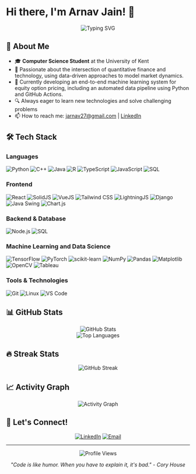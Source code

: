 # Hi there, I'm Arnav Jain! 👋

<div align="center">
  <img src="https://readme-typing-svg.herokuapp.com?font=Fira+Code&pause=1000&color=36BCF7&center=true&vCenter=true&width=435&lines=Computer+Science+Student;Full-Stack+Developer;Problem+Solver;Always+Learning!" alt="Typing SVG" />
</div>

## 🚀 About Me

- 🎓 **Computer Science Student** at the University of Kent
- 🔭 Passionate about the intersection of quantitative finance and technology, using data-driven approaches to model market dynamics.
- 🌱 Currently developing an end-to-end machine learning system for equity option pricing, including an automated data pipeline using Python and GitHub Actions.
- 🔍 Always eager to learn new technologies and solve challenging problems
- 📫 How to reach me: jarnav27@gmail.com | [LinkedIn](https://www.linkedin.com/in/arnav-jain-7b07a0203/)

## 🛠️ Tech Stack

### Languages
![Python](https://img.shields.io/badge/Python-3776AB?style=for-the-badge&logo=python&logoColor=white)
![C++](https://img.shields.io/badge/C++-00599C?style=for-the-badge&logo=cplusplus&logoColor=white)
![Java](https://img.shields.io/badge/Java-ED8B00?style=for-the-badge&logo=java&logoColor=white)
![R](https://img.shields.io/badge/R-276DC3?style=for-the-badge&logo=r&logoColor=white)
![TypeScript](https://img.shields.io/badge/TypeScript-3178C6?style=for-the-badge&logo=typescript&logoColor=white)
![JavaScript](https://img.shields.io/badge/JavaScript-F7DF1E?style=for-the-badge&logo=javascript&logoColor=black)
![SQL](https://img.shields.io/badge/SQL-4479A1?style=for-the-badge&logo=postgresql&logoColor=white)

### Frontend
![React](https://img.shields.io/badge/React-20232A?style=for-the-badge&logo=react&logoColor=61DAFB)
![SolidJS](https://img.shields.io/badge/SolidJS-2C4F7C?style=for-the-badge&logo=solid&logoColor=white)
![VueJS](https://img.shields.io/badge/VueJS-4FC08D?style=for-the-badge&logo=vue.js&logoColor=white)
![Tailwind CSS](https://img.shields.io/badge/TailwindCSS-38B2AC?style=for-the-badge&logo=tailwind-css&logoColor=white)
![LightningJS](https://img.shields.io/badge/LightningJS-FFD700?style=for-the-badge&logo=thunderbird&logoColor=black)
![Django](https://img.shields.io/badge/Django-092E20?style=for-the-badge&logo=django&logoColor=white)
![Java Swing](https://img.shields.io/badge/Java_Swing-007396?style=for-the-badge&logo=java&logoColor=white)
![Chart.js](https://img.shields.io/badge/Chart.js-FF6384?style=for-the-badge&logo=chart.js&logoColor=white)

### Backend & Database
![Node.js](https://img.shields.io/badge/Node.js-43853D?style=for-the-badge&logo=node.js&logoColor=white)
![SQL](https://img.shields.io/badge/SQL-4479A1?style=for-the-badge&logo=postgresql&logoColor=white)

### Machine Learning and Data Science
![TensorFlow](https://img.shields.io/badge/TensorFlow-FF6F00?style=for-the-badge&logo=tensorflow&logoColor=white)
![PyTorch](https://img.shields.io/badge/PyTorch-EE4C2C?style=for-the-badge&logo=pytorch&logoColor=white)
![scikit-learn](https://img.shields.io/badge/scikit--learn-F7931E?style=for-the-badge&logo=scikit-learn&logoColor=white)
![NumPy](https://img.shields.io/badge/NumPy-013243?style=for-the-badge&logo=numpy&logoColor=white)
![Pandas](https://img.shields.io/badge/Pandas-150458?style=for-the-badge&logo=pandas&logoColor=white)
![Matplotlib](https://img.shields.io/badge/Matplotlib-11557C?style=for-the-badge&logo=matplotlib&logoColor=white)
![OpenCV](https://img.shields.io/badge/OpenCV-5C3EE8?style=for-the-badge&logo=opencv&logoColor=white)
![Tableau](https://img.shields.io/badge/Tableau-E97627?style=for-the-badge&logo=tableau&logoColor=white)

### Tools & Technologies
![Git](https://img.shields.io/badge/Git-F05032?style=for-the-badge&logo=git&logoColor=white)
![Linux](https://img.shields.io/badge/Linux-FCC624?style=for-the-badge&logo=linux&logoColor=black)
![VS Code](https://img.shields.io/badge/VS_Code-007ACC?style=for-the-badge&logo=visual-studio-code&logoColor=white)

## 📊 GitHub Stats

<div align="center">
  <img src="https://github-readme-stats.vercel.app/api?username=ArnavJain2709&show_icons=true&theme=radical" alt="GitHub Stats" />
</div>

<div align="center">
  <img src="https://github-readme-stats.vercel.app/api/top-langs/?username=ArnavJain2709&layout=compact&theme=radical" alt="Top Languages" />
</div>

## 🔥 Streak Stats

<div align="center">
  <img src="https://github-readme-streak-stats.herokuapp.com/?user=ArnavJain2709&theme=radical" alt="GitHub Streak" />
</div>


## 📈 Activity Graph

<div align="center">
  <img src="https://github-readme-activity-graph.vercel.app/graph?username=ArnavJain2709&theme=react-dark&bg_color=20232a&hide_border=true" alt="Activity Graph" />
</div>

## 🤝 Let's Connect!

<div align="center">
  
[![LinkedIn](https://img.shields.io/badge/LinkedIn-0077B5?style=for-the-badge&logo=linkedin&logoColor=white)](https://www.linkedin.com/in/arnav-jain-7b07a0203/)
[![Email](https://img.shields.io/badge/Email-D14836?style=for-the-badge&logo=gmail&logoColor=white)](mailto:jarnav27@gmail.com)

</div>

---

<div align="center">
  <img src="https://komarev.com/ghpvc/?username=ArnavJain2709&label=Profile%20views&color=0e75b6&style=flat" alt="Profile Views" />
</div>

<div align="center">
  
*"Code is like humor. When you have to explain it, it's bad." - Cory House*

</div>
